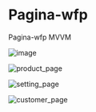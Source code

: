 # Pagina-wfp
Pagina-wfp MVVM

![image](https://github.com/EzeAlarcon/Pagina-wfp/assets/138638611/e1d5f9da-2ba6-40da-b172-19b4c7a8f9fe)

![product_page](https://github.com/EzeAlarcon/Pagina-wfp/assets/138638611/55032494-dbaa-4306-b3ee-3a97924f897f)

![setting_page](https://github.com/EzeAlarcon/Pagina-wfp/assets/138638611/ac7683a1-09bf-4254-bcf9-fba790c3cf1e)

![customer_page](https://github.com/EzeAlarcon/Pagina-wfp/assets/138638611/39fa0bd0-fe76-490d-b7e2-42982dac2afc)

